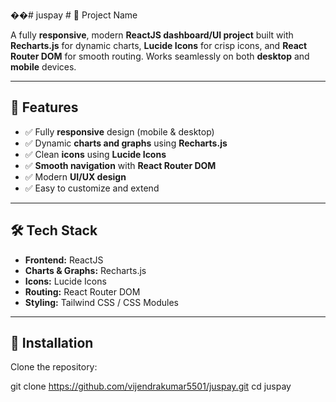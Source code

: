 ��#   j u s p a y 
 
 # 🚀 Project Name

A fully **responsive**, modern **ReactJS dashboard/UI project** built with **Recharts.js** for dynamic charts, **Lucide Icons** for crisp icons, and **React Router DOM** for smooth routing. Works seamlessly on both **desktop** and **mobile** devices.  

---

## 🌟 Features

- ✅ Fully **responsive** design (mobile & desktop)  
- ✅ Dynamic **charts and graphs** using **Recharts.js**  
- ✅ Clean **icons** using **Lucide Icons**  
- ✅ **Smooth navigation** with **React Router DOM**  
- ✅ Modern **UI/UX design**  
- ✅ Easy to customize and extend  

---

## 🛠 Tech Stack

- **Frontend:** ReactJS  
- **Charts & Graphs:** Recharts.js  
- **Icons:** Lucide Icons  
- **Routing:** React Router DOM  
- **Styling:** Tailwind CSS / CSS Modules  

---

## 🚀 Installation

Clone the repository:

git clone https://github.com/vijendrakumar5501/juspay.git
cd juspay
